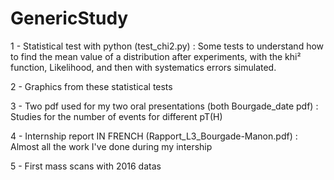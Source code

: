 # GenericStudy

1 - Statistical test with python (test_chi2.py) :
Some tests to understand how to find the mean value of a distribution after experiments, with the khi² function, Likelihood, and then with systematics errors simulated. 

2 - Graphics from these statistical tests 

3 - Two pdf used for my two oral presentations (both Bourgade_date pdf) :
Studies for the number of events for different pT(H)

4 - Internship report IN FRENCH (Rapport_L3_Bourgade-Manon.pdf) : 
Almost all the work I've done during my intership

5 - First mass scans with 2016 datas 
